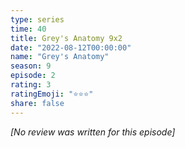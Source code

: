 ```yaml
---
type: series
time: 40
title: Grey's Anatomy 9x2
date: "2022-08-12T00:00:00"
name: "Grey's Anatomy"
season: 9
episode: 2
rating: 3
ratingEmoji: "⭐️⭐️⭐️"
share: false
---
```


*[No review was written for this episode]*